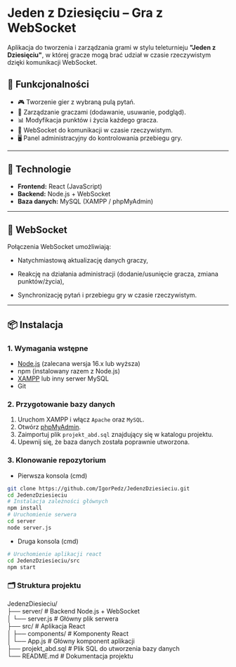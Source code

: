 # Jeden z Dziesięciu – Gra z WebSocket

Aplikacja do tworzenia i zarządzania grami w stylu teleturnieju **"Jeden z Dziesięciu"**, w której gracze mogą brać udział w czasie rzeczywistym dzięki komunikacji WebSocket.

## 🔧 Funkcjonalności

- 🎮 Tworzenie gier z wybraną pulą pytań.
- 👥 Zarządzanie graczami (dodawanie, usuwanie, podgląd).
- 📊 Modyfikacja punktów i życia każdego gracza.
- 🔌 WebSocket do komunikacji w czasie rzeczywistym.
- 🖥️ Panel administracyjny do kontrolowania przebiegu gry.

---

## 🧰 Technologie

- **Frontend:** React (JavaScript)
- **Backend:** Node.js + WebSocket
- **Baza danych:** MySQL (XAMPP / phpMyAdmin)

---

## 📡 WebSocket
Połączenia WebSocket umożliwiają:

- Natychmiastową aktualizację danych graczy,

- Reakcję na działania administracji (dodanie/usunięcie gracza, zmiana punktów/życia),

- Synchronizację pytań i przebiegu gry w czasie rzeczywistym.

---

## 📦 Instalacja

### 1. Wymagania wstępne

- [Node.js](https://nodejs.org/) (zalecana wersja 16.x lub wyższa)
- npm (instalowany razem z Node.js)
- [XAMPP](https://www.apachefriends.org/pl/index.html) lub inny serwer MySQL
- Git

### 2. Przygotowanie bazy danych

1. Uruchom XAMPP i włącz `Apache` oraz `MySQL`.
2. Otwórz [phpMyAdmin](http://localhost/phpmyadmin).
3. Zaimportuj plik `projekt_abd.sql` znajdujący się w katalogu projektu.
4. Upewnij się, że baza danych została poprawnie utworzona.

### 3. Klonowanie repozytorium


- Pierwsza konsola (cmd)
```bash
git clone https://github.com/IgorPedz/JedenzDziesieciu.git
cd JedenzDziesieciu
# Instalacja zależności głównych
npm install
# Uruchomienie serwera
cd server
node server.js
```

- Druga konsola (cmd)
```bash
# Uruchomienie aplikacji react
cd JedenzDziesieciu/src
npm start
```
### 🗂️ Struktura projektu

JedenzDiesieciu/<br>
├── server/             # Backend Node.js + WebSocket<br>
│   └── server.js       # Główny plik serwera<br>
├── src/                # Aplikacja React<br>
│   ├── components/     # Komponenty React<br>
│   └── App.js          # Główny komponent aplikacji<br> 
├── projekt_abd.sql     # Plik SQL do utworzenia bazy danych<br>
└── README.md           # Dokumentacja projektu<br>
